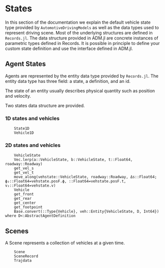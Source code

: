 # States 

In this section of the documentation we explain the default vehicle state type provided by `AutomotiveDrivingModels`
as well as the data types used to represent driving scene. Most of the underlying structures are defined in `Records.jl`. 
The data structure provided in ADM.jl are concrete instances of parametric types defined in Records. It is possible in principle to define your custom state definition and use the interface defined in ADM.jl.

## Agent States

Agents are represented by  the entity data type provided by `Records.jl`.
The entity data type has three field: a state, a definition, and an id. 

The state of an entity usually describes physical quantity such as position and velocity. 

Two states data structure are provided.

### 1D states and vehicles

```@docs 
    State1D
    Vehicle1D
```

### 2D states and vehicles


```@docs 
    VehicleState
    Vec.lerp(a::VehicleState, b::VehicleState, t::Float64, roadway::Roadway)
    get_vel_s
    get_vel_t
    move_along(vehstate::VehicleState, roadway::Roadway, Δs::Float64; ϕ₂::Float64=vehstate.posF.ϕ, ::Float64=vehstate.posF.t, v₂::Float64=vehstate.v)
    Vehicle
    get_front
    get_rear
    get_center
    get_footpoint
    Base.convert(::Type{Vehicle}, veh::Entity{VehicleState, D, Int64}) where D<:AbstractAgentDefinition
```


## Scenes

A Scene represents a collection of vehicles at a given time. 

```@docs 
    Scene
    SceneRecord
    Trajdata
```
